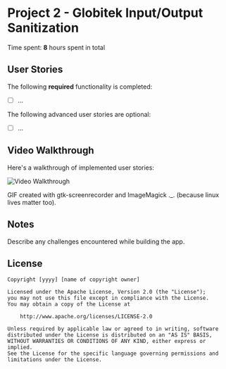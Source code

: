 # Project 2 - Globitek Input/Output Sanitization

Time spent: **8** hours spent in total

## User Stories

The following **required** functionality is completed:

- [ ] ...

The following advanced user stories are optional:

- [ ] ...

## Video Walkthrough

Here's a walkthrough of implemented user stories:

<img src='http://i.imgur.com/MXBpFGh.gif' title='Video Walkthrough' width='' alt='Video Walkthrough' />

GIF created with gtk-screenrecorder and ImageMagick ._. (because linux lives matter too).

## Notes

Describe any challenges encountered while building the app.

## License

    Copyright [yyyy] [name of copyright owner]

    Licensed under the Apache License, Version 2.0 (the "License");
    you may not use this file except in compliance with the License.
    You may obtain a copy of the License at

        http://www.apache.org/licenses/LICENSE-2.0

    Unless required by applicable law or agreed to in writing, software
    distributed under the License is distributed on an "AS IS" BASIS,
    WITHOUT WARRANTIES OR CONDITIONS OF ANY KIND, either express or implied.
    See the License for the specific language governing permissions and
    limitations under the License.